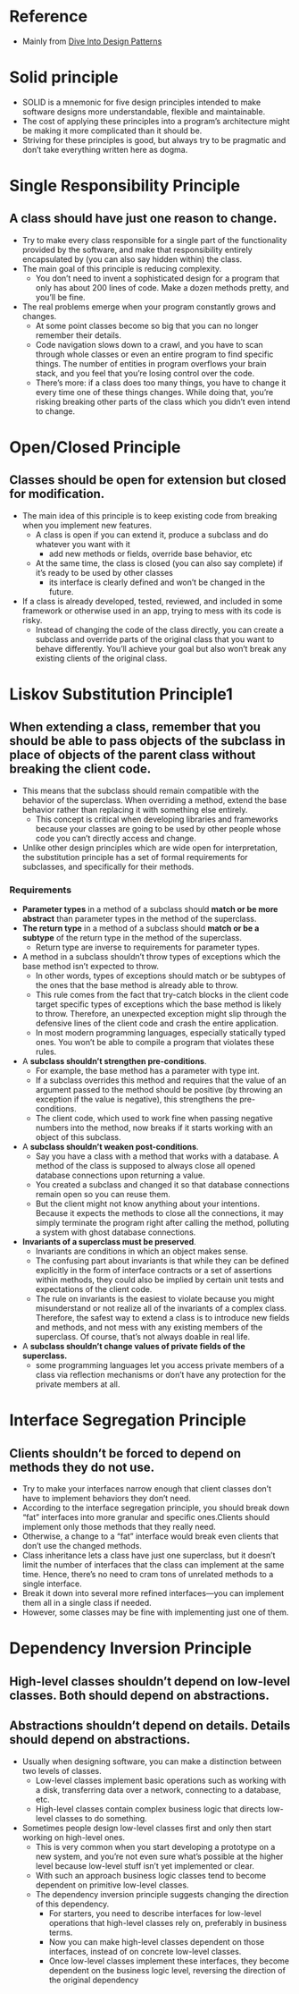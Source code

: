 # Reference
* Mainly from [Dive Into Design Patterns](https://refactoring.guru/design-patterns/book)

# Solid principle
- SOLID is a mnemonic for five design principles intended to make software designs more understandable, flexible and maintainable.
- The cost of applying these principles into a program’s architecture might be making it more complicated than it should be.
- Striving for these principles is good, but always try to be pragmatic and don’t take everything written here as dogma.

# Single Responsibility Principle
## A class should have just one reason to change.
- Try to make every class responsible for a single part of the functionality provided by the software, and make that responsibility entirely encapsulated by (you can also say hidden within) the class.
- The main goal of this principle is reducing complexity.
  - You don’t need to invent a sophisticated design for a program that only has about 200 lines of code. Make a dozen methods pretty, and you’ll be fine.
- The real problems emerge when your program constantly grows and changes.
  - At some point classes become so big that you can no longer remember their details.
  - Code navigation slows down to a crawl, and you have to scan through whole classes or even an entire program to find specific things. The number of entities in program overflows your brain stack, and you feel that you’re losing control over the code.
  - There’s more: if a class does too many things, you have to change it every time one of these things changes. While doing that, you’re risking breaking other parts of the class which you didn’t even intend to change.

# Open/Closed Principle
## Classes should be open for extension but closed for modification.
- The main idea of this principle is to keep existing code from breaking when you implement new features.
  - A class is open if you can extend it, produce a subclass and do whatever you want with it
    - add new methods or fields, override base behavior, etc
  - At the same time, the class is closed (you can also say complete) if it’s ready to be used by other classes
    - its interface is clearly defined and won’t be changed in the future.
- If a class is already developed, tested, reviewed, and included in some framework or otherwise used in an app, trying to mess with its code is risky.
  - Instead of changing the code of the class directly, you can create a subclass and override parts of the original class that you want to behave differently. You’ll achieve your goal but also won’t break any existing clients of the original class.


# Liskov Substitution Principle1
## When extending a class, remember that you should be able to pass objects of the subclass in place of objects of the parent class without breaking the client code.
- This means that the subclass should remain compatible with the behavior of the superclass. When overriding a method, extend the base behavior rather than replacing it with something else entirely.
  - This concept is critical when developing libraries and frameworks because your classes are going to be used by other people whose code you can’t directly access and change.
- Unlike other design principles which are wide open for interpretation, the substitution principle has a set of formal requirements for subclasses, and specifically for their methods.

### Requirements
- **Parameter types** in a method of a subclass should **match or be more abstract** than parameter types in the method of the superclass.
- **The return type** in a method of a subclass should **match or be a subtype** of the return type in the method of the superclass.
  - Return type are inverse to requirements for parameter types.
- A method in a subclass shouldn’t throw types of exceptions which the base method isn’t expected to throw.
  - In other words, types of exceptions should match or be subtypes of the ones that the base method is already able to throw.
  - This rule comes from the fact that try-catch blocks in the client code target specific types of exceptions which the base method is likely to throw. Therefore, an unexpected exception might slip through the defensive lines of the client code and crash the entire application.
  - In most modern programming languages, especially statically typed ones. You won’t be able to compile a program that violates these rules.
- A **subclass shouldn’t strengthen pre-conditions**.
  - For example, the base method has a parameter with type int.
  - If a subclass overrides this method and requires that the value of an argument passed to the method should be positive (by throwing an exception if the value is negative), this strengthens the pre-conditions.
  - The client code, which used to work fine when passing negative numbers into the method, now breaks if it starts working with an object of this subclass.
- A **subclass shouldn’t weaken post-conditions**.
  - Say you have a class with a method that works with a database. A method of the class is supposed to always close all opened database connections upon returning a value.
  - You created a subclass and changed it so that database connections remain open so you can reuse them.
  - But the client might not know anything about your intentions. Because it expects the methods to close all the connections, it may simply terminate the program right after calling the method, polluting a system with ghost database connections.
- **Invariants of a superclass must be preserved**.
  - Invariants are conditions in which an object makes sense.
  - The confusing part about invariants is that while they can be defined explicitly in the form of interface contracts or a set of assertions within methods, they could also be implied by certain unit tests and expectations of the client code.
  - The rule on invariants is the easiest to violate because you might misunderstand or not realize all of the invariants of a complex class. Therefore, the safest way to extend a class is to introduce new fields and methods, and not mess with any existing members of the superclass. Of course, that’s not always doable in real life.
- A **subclass shouldn’t change values of private fields of the superclass.**
  - some programming languages let you access private members of a class via reflection mechanisms or don’t have any protection for the private members at all.

# Interface Segregation Principle
## Clients shouldn’t be forced to depend on methods they do not use.
- Try to make your interfaces narrow enough that client classes don’t have to implement behaviors they don’t need.
- According to the interface segregation principle, you should break down “fat” interfaces into more granular and specific ones.Clients should implement only those methods that they really need.
- Otherwise, a change to a “fat” interface would break even clients that don’t use the changed methods.
- Class inheritance lets a class have just one superclass, but it doesn’t limit the number of interfaces that the class can implement at the same time. Hence, there’s no need to cram tons of unrelated methods to a single interface.
- Break it down into several more refined interfaces—you can implement them all in a single class if needed.
- However, some classes may be fine with implementing just one of them.

# Dependency Inversion Principle
## High-level classes shouldn’t depend on low-level classes. Both should depend on abstractions.
## Abstractions shouldn’t depend on details. Details should depend on abstractions.
- Usually when designing software, you can make a distinction between two levels of classes.
  - Low-level classes implement basic operations such as working with a disk, transferring data over a network, connecting to a database, etc.
  - High-level classes contain complex business logic that directs low-level classes to do something.
- Sometimes people design low-level classes first and only then start working on high-level ones.
  - This is very common when you start developing a prototype on a new system, and you’re not even sure what’s possible at the higher level because low-level stuff isn’t yet implemented or clear.
  - With such an approach business logic classes tend to become dependent on primitive low-level classes.
  - The dependency inversion principle suggests changing the direction of this dependency.
    - For starters, you need to describe interfaces for low-level operations that high-level classes rely on, preferably in business terms.
    - Now you can make high-level classes dependent on those interfaces, instead of on concrete low-level classes.
    - Once low-level classes implement these interfaces, they become dependent on the business logic level, reversing the direction of the original dependency
